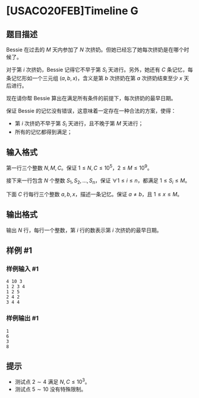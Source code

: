 # [USACO20FEB]Timeline G

## 题目描述

Bessie 在过去的 $M$ 天内参加了 $N$ 次挤奶。但她已经忘了她每次挤奶是在哪个时候了。

对于第 $i$ 次挤奶，Bessie 记得它不早于第 $S_i$ 天进行。另外，她还有 $C$ 条记忆，每条记忆形如一个三元组 $(a,b,x)$，含义是第
$b$ 次挤奶在第 $a$ 次挤奶结束至少 $x$ 天后进行。

现在请你帮 Bessie 算出在满足所有条件的前提下，每次挤奶的最早日期。

保证 Bessie 的记忆没有错误，这意味着一定存在一种合法的方案，使得：

- 第 $i$ 次挤奶不早于第 $S_i$ 天进行，且不晚于第 $M$ 天进行；
- 所有的记忆都得到满足；

## 输入格式

第一行三个整数 $N,M,C$。保证 $1 \leq N,C \leq 10^5$，$2 \leq M \leq 10^9$。

接下来一行包含 $N$ 个整数 $S_1, S_2 , \ldots, S_n$，保证 $\forall 1 \leq i \leq n$，都满足 $1 \leq S_i \leq M$。

下面 $C$ 行每行三个整数 $a,b,x$，描述一条记忆。保证 $a \neq b$，且 $1 \leq x \leq M$。

## 输出格式

输出 $N$ 行，每行一个整数，第 $i$ 行的数表示第 $i$ 次挤奶的最早日期。

## 样例 #1

### 样例输入 #1

```
4 10 3
1 2 3 4
1 2 5
2 4 2
3 4 4
```

### 样例输出 #1

```
1
6
3
8
```

## 提示

- 测试点 $2 \sim 4$ 满足 $N,C \leq 10^3$。
- 测试点 $5 \sim 10$ 没有特殊限制。